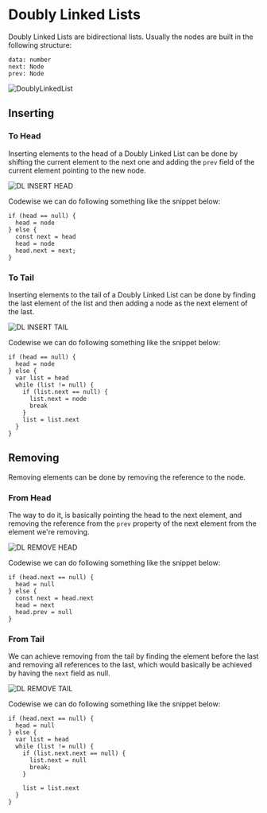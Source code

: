 # Doubly Linked Lists
Doubly Linked Lists are bidirectional lists. Usually the nodes are built in the following structure:
```
data: number
next: Node
prev: Node
```

![DoublyLinkedList](https://user-images.githubusercontent.com/39895418/205931814-75bf9c7d-88b3-4d48-be3c-27c571a89ec7.jpeg)


## Inserting

### To Head
Inserting elements to the head of a Doubly Linked List can be done by shifting the current element to the next one and adding the `prev` field of the current element pointing to the new node. 

![DL INSERT HEAD](https://user-images.githubusercontent.com/39895418/205934546-77e2d946-eaa4-432f-b219-82402ec27ad8.jpeg)

Codewise we can do following something like the snippet below:
```
if (head == null) {
  head = node
} else {
  const next = head
  head = node
  head.next = next;  
}
```

### To Tail
Inserting elements to the tail of a Doubly Linked List can be done by finding the last element of the list and then adding a node as the next element of the last.

![DL INSERT TAIL](https://user-images.githubusercontent.com/39895418/205934577-70fbdf88-1972-4fe9-879b-2fda366734b0.jpeg)

Codewise we can do following something like the snippet below:
```
if (head == null) {
  head = node
} else {
  var list = head
  while (list != null) {
    if (list.next == null) {
      list.next = node
      break
    }
    list = list.next
  }
}
```

## Removing
Removing elements can be done by removing the reference to the node. 

### From Head
The way to do it, is basically pointing the head to the next element, and removing the reference from the `prev` property of the next element from the element we're removing.

![DL REMOVE HEAD](https://user-images.githubusercontent.com/39895418/205934637-af61da9c-aa7e-4764-b5ee-fd540714223a.jpeg)

Codewise we can do following something like the snippet below:
```
if (head.next == null) {
  head = null
} else {
  const next = head.next
  head = next
  head.prev = null
}
```

### From Tail
We can achieve removing from the tail by finding the element before the last and removing all references to the last, which would basically be achieved by having the `next` field as null.

![DL REMOVE TAIL](https://user-images.githubusercontent.com/39895418/205934685-ffa7e6fd-42d9-428c-9a35-0e67af593070.jpeg)

Codewise we can do following something like the snippet below:
```
if (head.next == null) {
  head = null
} else {
  var list = head
  while (list != null) {
    if (list.next.next == null) {
      list.next = null
      break;
    }
    
    list = list.next
  }
}
```
